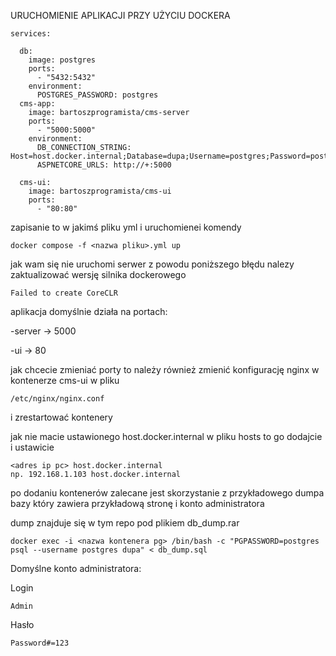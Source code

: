 URUCHOMIENIE APLIKACJI PRZY UŻYCIU DOCKERA
```
services:

  db:
    image: postgres
    ports:
      - "5432:5432"
    environment:
      POSTGRES_PASSWORD: postgres
  cms-app:
    image: bartoszprogramista/cms-server
    ports:
      - "5000:5000"
    environment:
      DB_CONNECTION_STRING: Host=host.docker.internal;Database=dupa;Username=postgres;Password=postgres
      ASPNETCORE_URLS: http://+:5000
      
  cms-ui:
    image: bartoszprogramista/cms-ui
    ports:
      - "80:80"
```
zapisanie to w jakimś pliku yml i uruchomienei komendy
```
docker compose -f <nazwa pliku>.yml up
```
jak wam się nie uruchomi serwer z powodu poniższego błędu nalezy zaktualizować wersję silnika dockerowego 
```
Failed to create CoreCLR
```

aplikacja domyślnie działa na portach:

-server -> 5000

-ui -> 80

jak chcecie zmieniać porty to należy również zmienić konfigurację nginx w kontenerze cms-ui w pliku
```
/etc/nginx/nginx.conf
```
i zrestartować kontenery

jak nie macie ustawionego host.docker.internal w pliku hosts to go dodajcie i ustawicie
```
<adres ip pc> host.docker.internal 
np. 192.168.1.103 host.docker.internal
```

po dodaniu kontenerów zalecane jest skorzystanie z przykładowego dumpa bazy który zawiera przykładową stronę i konto administratora

dump znajduje się w tym repo pod plikiem db_dump.rar
```
docker exec -i <nazwa kontenera pg> /bin/bash -c "PGPASSWORD=postgres psql --username postgres dupa" < db_dump.sql
```
Domyślne konto administratora:

Login
```
Admin
```
Hasło
```
Password#=123
```

